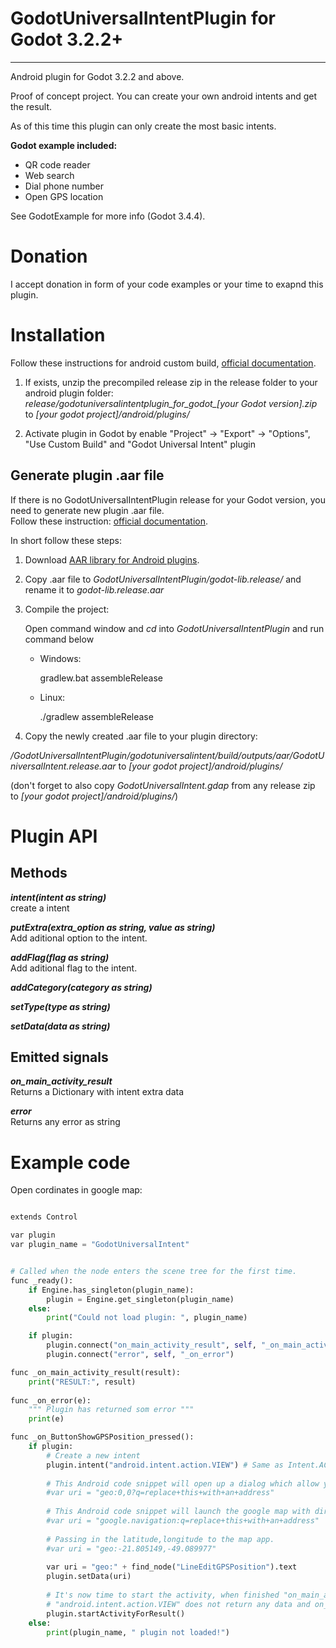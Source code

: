 GodotUniversalIntentPlugin for Godot 3.2.2+
====================================
____________________________________


Android plugin for Godot 3.2.2 and above.  

Proof of concept project.
You can create your own android intents and get the result.

As of this time this plugin can only create the most basic intents.

**Godot example included:**

* QR code reader
* Web search
* Dial phone number
* Open GPS location

See GodotExample for more info (Godot 3.4.4).

Donation
========

I accept donation in form of your code examples or your time to exapnd this plugin.

Installation
============

Follow these instructions for android custom build, [ official documentation](https://docs.godotengine.org/en/stable/getting_started/workflow/export/android_custom_build.html "documentation").

1. If exists, unzip the precompiled release zip in the release folder to your android plugin folder:
*release/godotuniversalintentplugin_for_godot_[your Godot version].zip* to *[your godot project]/android/plugins/*

2. Activate plugin in Godot by enable "Project" -> "Export" -> "Options", "Use Custom Build" and "Godot Universal Intent" plugin

Generate plugin .aar file
-------------------------

If there is no GodotUniversalIntentPlugin release for your Godot version, you need to generate new plugin .aar file.  
Follow these instruction: [ official documentation](https://docs.godotengine.org/en/stable/tutorials/plugins/android/android_plugin.html "documentation").

In short follow these steps:

1. Download [ AAR library for Android plugins](https://godotengine.org/download/windows "Godot download").

2. Copy .aar file to *GodotUniversalIntentPlugin/godot-lib.release/* and rename it to *godot-lib.release.aar*

3. Compile the project:

	Open command window and *cd* into *GodotUniversalIntentPlugin* and run command below
	
	* Windows:
	
		gradlew.bat assembleRelease
		
	* Linux:
	
		./gradlew assembleRelease
	
4. Copy the newly created .aar file to your plugin directory:

*/GodotUniversalIntentPlugin/godotuniversalintent/build/outputs/aar/GodotUniversalIntent.release.aar* to *[your godot project]/android/plugins/*

(don't forget to also copy *GodotUniversalIntent.gdap* from any release zip to *[your godot project]/android/plugins/*)


# Plugin API

			
Methods
-------

***intent(intent as string)***  
create a intent

***putExtra(extra_option as string, value as string)***  
Add aditional option to the intent.

***addFlag(flag as string)***  
Add aditional flag to the intent.

***addCategory(category as string)***

***setType(type as string)***

***setData(data as string)***

Emitted signals
---------------

***on_main_activity_result***  
Returns a Dictionary with intent extra data

***error***  
Returns any error as string

Example code
============
Open cordinates in google map:

```python

extends Control

var plugin
var plugin_name = "GodotUniversalIntent"


# Called when the node enters the scene tree for the first time.
func _ready():
	if Engine.has_singleton(plugin_name):
		plugin = Engine.get_singleton(plugin_name)
	else:
		print("Could not load plugin: ", plugin_name)

	if plugin:
		plugin.connect("on_main_activity_result", self, "_on_main_activity_result")
		plugin.connect("error", self, "_on_error")

func _on_main_activity_result(result):
	print("RESULT:", result)
	
func _on_error(e):
	""" Plugin has returned som error """
	print(e)

func _on_ButtonShowGPSPosition_pressed():
	if plugin:
		# Create a new intent
		plugin.intent("android.intent.action.VIEW") # Same as Intent.ACTION_VIEW
		
		# This Android code snippet will open up a dialog which allow you to pick a map app to show the address you passed in the intent.
		#var uri = "geo:0,0?q=replace+this+with+an+address"
		
		# This Android code snippet will launch the google map with direction to the address you passed in.
		#var uri = "google.navigation:q=replace+this+with+an+address"
		
		# Passing in the latitude,longitude to the map app.
		#var uri = "geo:-21.805149,-49.089977"
		
		var uri = "geo:" + find_node("LineEditGPSPosition").text
		plugin.setData(uri)
		
		# It's now time to start the activity, when finished "on_main_activity_result" signal is emited
		# "android.intent.action.VIEW" does not return any data and on_main_activity_result will not be called
		plugin.startActivityForResult()
	else:
		print(plugin_name, " plugin not loaded!")
```

